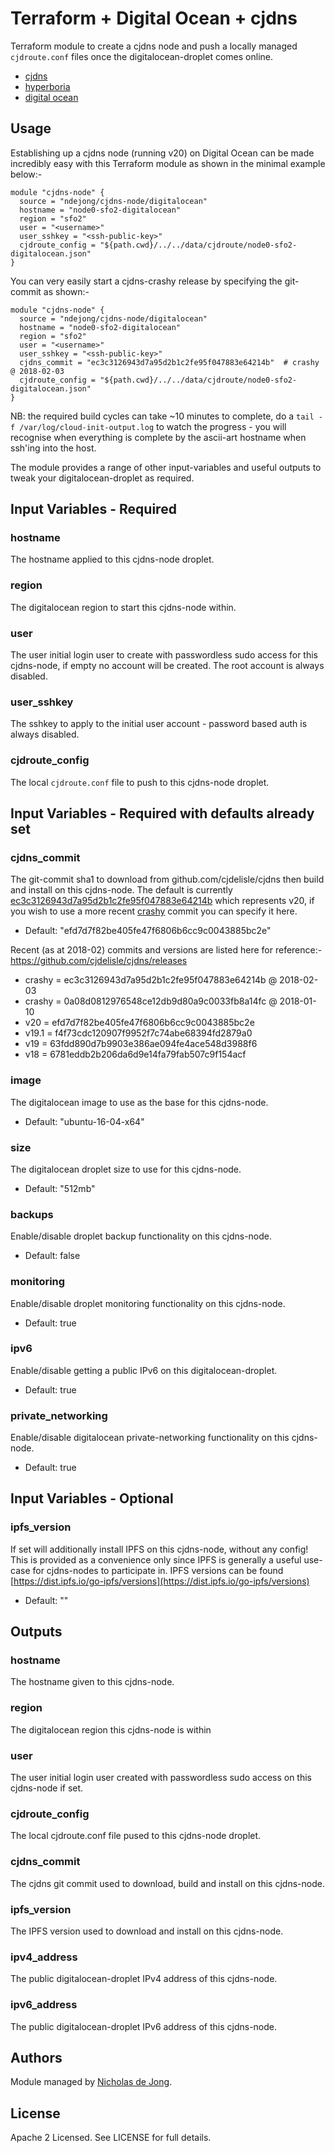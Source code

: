 # Terraform + Digital Ocean + cjdns

Terraform module to create a cjdns node and push a locally managed `cjdroute.conf`
files once the digitalocean-droplet comes online.
 * [cjdns](https://github.com/cjdelisle/cjdns)
 * [hyperboria](https://hyperboria.net/)
 * [digital ocean](https://www.digitalocean.com/)

## Usage
Establishing up a cjdns node (running v20) on Digital Ocean can be made incredibly easy with this Terraform 
module as shown in the minimal example below:-
```hcl
module "cjdns-node" {
  source = "ndejong/cjdns-node/digitalocean"
  hostname = "node0-sfo2-digitalocean"
  region = "sfo2"
  user = "<username>"
  user_sshkey = "<ssh-public-key>"
  cjdroute_config = "${path.cwd}/../../data/cjdroute/node0-sfo2-digitalocean.json"
}
```

You can very easily start a cjdns-crashy release by specifying the git-commit as shown:-
```hcl
module "cjdns-node" {
  source = "ndejong/cjdns-node/digitalocean"
  hostname = "node0-sfo2-digitalocean"
  region = "sfo2"
  user = "<username>"
  user_sshkey = "<ssh-public-key>"
  cjdns_commit = "ec3c3126943d7a95d2b1c2fe95f047883e64214b"  # crashy @ 2018-02-03
  cjdroute_config = "${path.cwd}/../../data/cjdroute/node0-sfo2-digitalocean.json"
}
```

NB: the required build cycles can take ~10 minutes to complete, do a `tail -f /var/log/cloud-init-output.log` 
to watch the progress - you will recognise when everything is complete by the ascii-art hostname when ssh'ing 
into the host.

The module provides a range of other input-variables and useful outputs to tweak your digitalocean-droplet as required.

## Input Variables - Required

### hostname
The hostname applied to this cjdns-node droplet.

### region
The digitalocean region to start this cjdns-node within.

### user
The user initial login user to create with passwordless sudo access for this cjdns-node, if empty no account will be 
created. The root account is always disabled.

### user_sshkey
The sshkey to apply to the initial user account - password based auth is always disabled.

### cjdroute_config
The local `cjdroute.conf` file to push to this cjdns-node droplet.


## Input Variables - Required with defaults already set

### cjdns_commit
The git-commit sha1 to download from github.com/cjdelisle/cjdns then build and install on this cjdns-node. The default 
is currently [ec3c3126943d7a95d2b1c2fe95f047883e64214b](https://github.com/cjdelisle/cjdns/tree/ec3c3126943d7a95d2b1c2fe95f047883e64214b)
which represents v20, if you wish to use a more recent [crashy](https://github.com/cjdelisle/cjdns/tree/crashey) 
commit you can specify it here.
- Default: "efd7d7f82be405fe47f6806b6cc9c0043885bc2e"

Recent (as at 2018-02) commits and versions are listed here for reference:-
https://github.com/cjdelisle/cjdns/releases
 - crashy = ec3c3126943d7a95d2b1c2fe95f047883e64214b @ 2018-02-03
 - crashy = 0a08d0812976548ce12db9d80a9c0033fb8a14fc @ 2018-01-10
 - v20    = efd7d7f82be405fe47f6806b6cc9c0043885bc2e
 - v19.1  = f4f73cdc120907f9952f7c74abe68394fd2879a0
 - v19    = 63fdd890d7b9903e386ae094fe4ace548d3988f6
 - v18    = 6781eddb2b206da6d9e14fa79fab507c9f154acf

### image
The digitalocean image to use as the base for this cjdns-node.
 - Default: "ubuntu-16-04-x64"

### size
The digitalocean droplet size to use for this cjdns-node.
 - Default: "512mb"

### backups
Enable/disable droplet backup functionality on this cjdns-node.
 - Default: false

### monitoring
Enable/disable droplet monitoring functionality on this cjdns-node.
 - Default: true

### ipv6
Enable/disable getting a public IPv6 on this digitalocean-droplet.
 - Default: true

### private_networking
Enable/disable digitalocean private-networking functionality on this cjdns-node.
 - Default: true


## Input Variables - Optional

### ipfs_version
If set will additionally install IPFS on this cjdns-node, without any config!  This is provided as a convenience only 
since IPFS is generally a useful use-case for cjdns-nodes to participate in.  IPFS versions can be found 
[https://dist.ipfs.io/go-ipfs/versions](https://dist.ipfs.io/go-ipfs/versions)
 - Default: ""


## Outputs

### hostname
The hostname given to this cjdns-node.

### region
The digitalocean region this cjdns-node is within

### user
The user initial login user created with passwordless sudo access on this cjdns-node if set.

### cjdroute_config
The local cjdroute.conf file pused to this cjdns-node droplet.

### cjdns_commit
The cjdns git commit used to download, build and install on this cjdns-node.

### ipfs_version
The IPFS version used to download and install on this cjdns-node.

### ipv4_address
The public digitalocean-droplet IPv4 address of this cjdns-node.

### ipv6_address
The public digitalocean-droplet IPv6 address of this cjdns-node.


## Authors
Module managed by [Nicholas de Jong](https://github.com/ndejong).

## License
Apache 2 Licensed. See LICENSE for full details.
